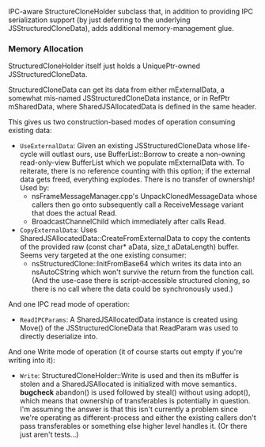 IPC-aware StructureCloneHolder subclass that, in addition to providing IPC
serialization support (by just deferring to the underlying
JSStructuredCloneData), adds additional memory-management glue.

### Memory Allocation ###

StructuredCloneHolder itself just holds a UniquePtr-owned JSStructuredCloneData.

StructuredCloneData can get its data from either mExternalData, a somewhat
mis-named JSStructuredCloneData instance, or in RefPtr<SharedJSAllocatedData>
mSharedData, where SharedJSAllocatedData is defined in the same header.

This gives us two construction-based modes of operation consuming existing data:
- `UseExternalData`: Given an existing JSStructuredCloneData whose life-cycle
  will outlast ours, use BufferList::Borrow to create a non-owning
  read-only-view BufferList which we populate mExternalData with.  To reiterate,
  there is no reference counting with this option; if the external data gets
  freed, everything explodes.  There is no transfer of ownership!  Used by:
  - nsFrameMessageManager.cpp's UnpackClonedMessageData whose callers then go
    onto subsequently call a ReceiveMessage variant that does the actual Read.
  - BroadcastChannelChild which immediately after calls Read.
- `CopyExternalData`: Uses SharedJSAllocatedData::CreateFromExternalData to
  copy the contents of the provided raw (const char* aData, size_t aDataLength)
  buffer.  Seems very targeted at the one existing consumer:
  - nsStructuredClone::InitFromBase64 which writes its data into an
    nsAutoCString which won't survive the return from the function call.  (And
    the use-case there is script-accessible structured cloning, so there is no
    call where the data could be synchronously used.)

And one IPC read mode of operation:
- `ReadIPCParams`: A SharedJSAllocatedData instance is created using Move() of
  the JSStructuredCloneData that ReadParam was used to directly deserialize
  into.

And one Write mode of operation (it of course starts out empty if you're writing
into it):
- `Write`: StructuredCloneHolder::Write is used and then its mBuffer is stolen
  and a SharedJSAllocated is initialized with move semantics.
  **bugcheck** abandon() is used followed by steal() without using adopt(),
  which means that ownership of transferables is potentially in question.  I'm
  assuming the answer is that this isn't currently a problem since we're
  operating as different-process and either the existing callers don't pass
  transferables or something else higher level handles it.  (Or there just
  aren't tests...)
